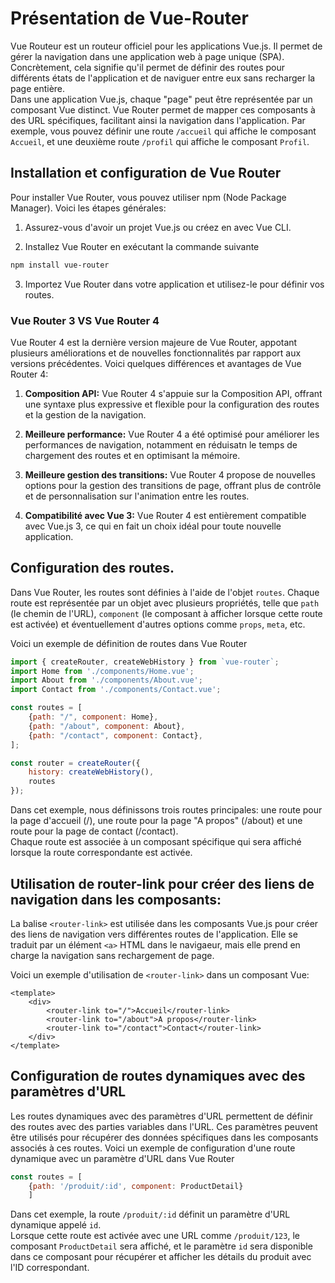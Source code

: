 # Présentation de Vue-Router

Vue Routeur est un routeur officiel pour les applications Vue.js. Il permet de gérer la navigation dans une application web à page unique (SPA). Concrètement, cela signifie qu'il permet de définir des routes pour différents états de l'application et de naviguer entre eux sans recharger la page entière.  
Dans une application Vue.js, chaque "page" peut être représentée par un composant Vue distinct. Vue Router permet de mapper ces composants à des URL spécifiques, facilitant ainsi la navigation dans l'application. Par exemple, vous pouvez définir une route `/accueil` qui affiche le composant `Accueil`, et une deuxième route `/profil` qui affiche le composant `Profil`.

## Installation et configuration de Vue Router

Pour installer Vue Router, vous pouvez utiliser npm (Node Package Manager). Voici les étapes générales:

1. Assurez-vous d'avoir un projet Vue.js ou créez en avec Vue CLI.

2. Installez Vue Router en exécutant la commande suivante

```bash
npm install vue-router
```

3. Importez Vue Router dans votre application et utilisez-le pour définir vos routes.

### Vue Router 3 VS Vue Router 4

Vue Router 4 est la dernière version majeure de Vue Router, appotant plusieurs améliorations et de nouvelles fonctionnalités par rapport aux versions précédentes. Voici quelques différences et avantages de Vue Router 4:

1. **Composition API:** Vue Router 4 s'appuie sur la Composition API, offrant une syntaxe plus expressive et flexible pour la configuration des routes et la gestion de la navigation.

2. **Meilleure performance:** Vue Router 4 a été optimisé pour améliorer les performances de navigation, notamment en réduisatn le temps de chargement des routes et en optimisant la mémoire.

3. **Meilleure gestion des transitions:** Vue Router 4 propose de nouvelles options pour la gestion des transitions de page, offrant plus de contrôle et de personnalisation sur l'animation entre les routes.

4. **Compatibilité avec Vue 3:** Vue Router 4 est entièrement compatible avec Vue.js 3, ce qui en fait un choix idéal pour toute nouvelle application.

## Configuration des routes.

Dans Vue Router, les routes sont définies à l'aide de l'objet `routes`. Chaque route est représentée par un objet avec plusieurs propriétés, telle que `path` (le chemin de l'URL), `component` (le composant à afficher lorsque cette route est activée) et éventuellement d'autres options comme `props`, `meta`, etc.

Voici un exemple de définition de routes dans Vue Router

```js
import { createRouter, createWebHistory } from `vue-router`;
import Home from './components/Home.vue';
import About from './components/About.vue';
import Contact from './components/Contact.vue';

const routes = [
    {path: "/", component: Home},
    {path: "/about", component: About},
    {path: "/contact", component: Contact},
];

const router = createRouter({
    history: createWebHistory(),
    routes
});
```
Dans cet exemple, nous définissons trois routes principales: une route pour la page d'accueil (/), une route pour la page "A propos" (/about) et une route pour la page de contact (/contact).  
Chaque route est associée à un composant spécifique qui sera affiché lorsque la route correspondante est activée.

## Utilisation de router-link pour créer des liens de navigation dans les composants:

La balise `<router-link>` est utilisée dans les composants Vue.js pour créer des liens de navigation vers différentes routes de l'application. Elle se traduit par un élément `<a>` HTML dans le navigaeur, mais elle prend en charge la navigation sans rechargement de page.

Voici un exemple d'utilisation de `<router-link>` dans un composant Vue:

```vue
<template>
    <div>
        <router-link to="/">Accueil</router-link>
        <router-link to="/about">A propos</router-link>
        <router-link to="/contact">Contact</router-link>
    </div>
</template>
```

## Configuration de routes dynamiques avec des paramètres d'URL

Les routes dynamiques avec des paramètres d'URL permettent de définir des routes avec des parties variables dans l'URL. Ces paramètres peuvent être utilisés pour récupérer des données spécifiques dans les composants associés à ces routes.
Voici un exemple de configuration d'une route dynamique avec un paramètre d'URL dans Vue Router

```js
const routes = [
    {path: '/produit/:id', component: ProductDetail}
    ]
```
Dans cet exemple, la route `/produit/:id` définit un paramètre d'URL dynamique appelé `id`.  
Lorsque cette route est activée avec une URL comme `/produit/123`, le composant `ProductDetail` sera affiché, et le paramètre `id` sera disponible dans ce composant pour récupérer et afficher les détails du produit avec l'ID correspondant.

